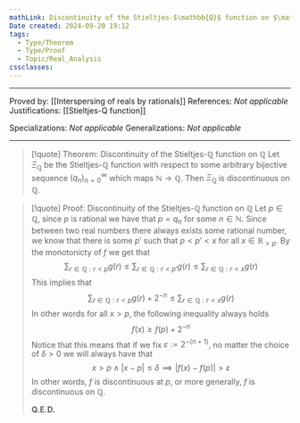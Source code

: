 ```yaml
---
mathLink: Discontinuity of the Stieltjes-$\mathbb{Q}$ function on $\mathbb{Q}$
Date created: 2024-09-20 19:12
tags:
  - Type/Theorem
  - Type/Proof
  - Topic/Real_Analysis
cssclasses:
---
```


---

Proved by: [[Interspersing of reals by rationals]]
References: _Not applicable_
Justifications: [[Stieltjes-Q function]]

Specializations: _Not applicable_
Generalizations: _Not applicable_

---

> [!quote] Theorem: Discontinuity of the Stieltjes-$\mathbb{Q}$ function on $\mathbb{Q}$
>  Let $\Xi_{\mathbb{Q}}$ be the Stieltjes-$\mathbb{Q}$ function with respect to some arbitrary bijective sequence $(q_n)^\infty_{n=0}$ which maps $\mathbb{N}\to \mathbb{Q}$. Then $\Xi_{\mathbb{Q}}$ is discontinuous on $\mathbb{Q}$.

>[!quote] Proof: Discontinuity of the Stieltjes-$\mathbb{Q}$ function on $\mathbb{Q}$
>Let $p\in \mathbb{Q}$, since $p$ is rational we have that $p=q_n$ for some $n\in \mathbb N$. Since between two real numbers there always exists some rational number, we know that there is some $p'$ such that $p<p'<x$ for all $x\in \mathbb R_{>p}$. By the monotonicty of $f$ we get that $$\sum_{r\in \mathbb Q: r<p}g(r)\leq \sum_{r\in \mathbb Q: r<p'}g(r)\leq \sum_{r\in \mathbb Q: r<x}g(r)$$This implies that $$\sum_{r\in \mathbb Q: r<p}g(r)+2^{-n}\leq \sum_{r\in \mathbb Q: r<x}g(r)$$In other words for all $x>p$, the following inequality always holds $$f(x)\geq f(p)+2^{-n}$$Notice that this means that if we fix $\varepsilon:= 2^{-(n+1)}$, no matter the choice of $\delta>0$ we will always have that $$x>p \land |x-p|\leq \delta \implies |f(x)-f(p)|>\varepsilon$$In other words, $f$ is discontinuous at $p$, or more generally, $f$ is discontinuous on $\mathbb Q$.
>
>**Q.E.D.**


